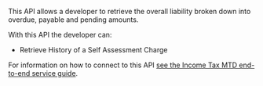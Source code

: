 This API allows a developer to retrieve the overall liability broken down into overdue, payable and pending amounts.

With this API the developer can:
* Retrieve History of a Self Assessment Charge

For information on how to connect to this API [see the Income Tax MTD end-to-end service guide](https://developer.service.hmrc.gov.uk/guides/income-tax-mtd-end-to-end-service-guide/).